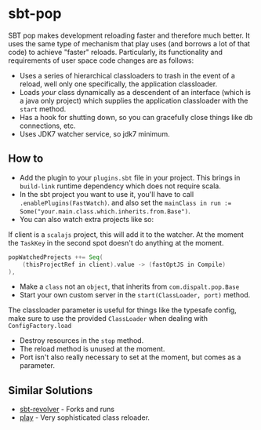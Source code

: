 # sbt-pop

SBT pop makes development reloading faster and therefore much better.  It uses the same
type of mechanism that play uses (and borrows a lot of that code) to achieve "faster" reloads.  Particularly, 
its functionality and requirements of user space code changes are as follows:
* Uses a series of hierarchical classloaders to trash in the event of a reload, well only one specifically,
the application classloader.
* Loads *your* class dynamically as a descendent of an interface (which is a java only project)
which supplies the application classloader with the `start` method.
* Has a hook for shutting down, so you can gracefully close things like db connections, etc.
* Uses JDK7 watcher service, so jdk7 minimum.

## How to
* Add the plugin to your `plugins.sbt` file in your project. 
This brings in `build-link` runtime dependency which does not require scala.
* In the sbt project you want to use it, you'll have to call `.enablePlugins(FastWatch)`.
and also set the `mainClass in run := Some("your.main.class.which.inherits.from.Base")`.
* You can also watch extra projects like so:

If client is a `scalajs` project, this will add it to the watcher. At the moment the `TaskKey` in the
second spot doesn't do anything at the moment.

```scala
popWatchedProjects ++= Seq(
    (thisProjectRef in client).value -> (fastOptJS in Compile)
),
```

* Make a `class` not an `object`, that inherits from `com.dispalt.pop.Base`
* Start your own custom server in the `start(ClassLoader, port)` method.

The classloader parameter is useful for things like the typesafe config, make sure 
to use the provided `ClassLoader` when dealing with `ConfigFactory.load`

* Destroy resources in the `stop` method.
* The reload method is unused at the moment.
* Port isn't also really necessary to set at the moment, but comes as a parameter.


## Similar Solutions

* [sbt-revolver](https://github.com/spray/sbt-revolver) - Forks and runs
* [play](https://github.com/playframework/playframework) - Very sophisticated class reloader.